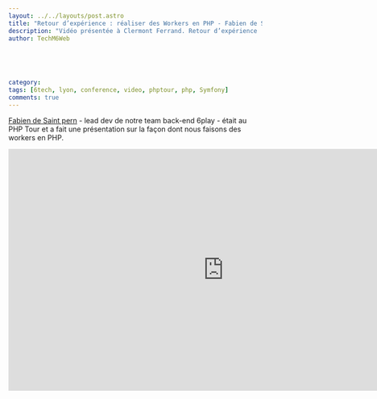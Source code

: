 ```yaml
---
layout: ../../layouts/post.astro
title: "Retour d’expérience : réaliser des Workers en PHP - Fabien de Saint pern au PHP Tour 2016 "
description: "Vidéo présentée à Clermont Ferrand. Retour d’expérience : réaliser des Workers en PHP - Fabien de Saint pern - PHP Tour 2016 "
author: TechM6Web


  
  
  
category:
tags: [6tech, lyon, conference, video, phptour, php, Symfony]
comments: true
---
```



[Fabien de Saint pern](https://twitter.com/fabdsp) - lead dev de notre team back-end 6play - était au PHP Tour et a fait une présentation sur la façon dont nous faisons des workers en PHP.

<iframe width="853" height="480" src="https://www.youtube.com/embed/0A5tbrMarGA" frameborder="0" allowfullscreen></iframe>

